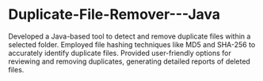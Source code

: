 # Duplicate-File-Remover---Java
Developed a Java-based tool to detect and remove duplicate files within a selected folder. Employed file hashing techniques like MD5 and SHA-256 to accurately identify duplicate files. Provided user-friendly options for reviewing and removing duplicates, generating detailed reports of deleted files.
